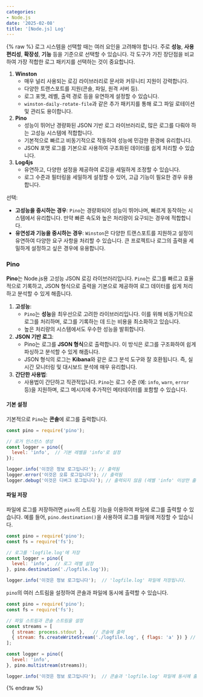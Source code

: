 ```yaml
---
categories:
- Node.js
date: '2025-02-08'
title: '[Node.js] Log'
---
```


{% raw %}
로그 시스템을 선택할 때는 여러 요인을 고려해야 합니다. 주로 **성능**, **사용 편리성**, **확장성**, **기능** 등을 기준으로 선택할 수 있습니다. 각 도구가 가진 장단점을 비교하여 가장 적합한 로그 패키지를 선택하는 것이 중요합니다.

1. **Winston**
    - 매우 널리 사용되는 로깅 라이브러리로 문서와 커뮤니티 지원이 강력합니다.
    - 다양한 트랜스포트를 지원(콘솔, 파일, 원격 서버 등).
    - 로그 포맷, 레벨, 출력 경로 등을 유연하게 설정할 수 있습니다.
    - `winston-daily-rotate-file`과 같은 추가 패키지를 통해 로그 파일 로테이션 및 관리도 용이합니다.
2. **Pino**
    - 성능이 뛰어난 경량화된 JSON 기반 로그 라이브러리로, 많은 로그를 다뤄야 하는 고성능 시스템에 적합합니다.
    - 기본적으로 빠르고 비동기적으로 작동하여 성능에 민감한 환경에 유리합니다.
    - JSON 포맷 로그를 기본으로 사용하여 구조화된 데이터를 쉽게 처리할 수 있습니다.
3. **Log4js**
    - 유연하고, 다양한 설정을 제공하여 로깅을 세밀하게 조정할 수 있습니다.
    - 로그 수준과 필터링을 세밀하게 설정할 수 있어, 고급 기능이 필요한 경우 유용합니다.

선택:
- **고성능을 중시하는 경우**: `Pino`는 경량화되어 성능이 뛰어나며, 빠르게 동작하는 시스템에서 유리합니다. 만약 빠른 속도와 높은 처리량이 요구되는 경우에 적합합니다.
- **유연성과 기능을 중시하는 경우**: `Winston`은 다양한 트랜스포트를 지원하고 설정이 유연하여 다양한 요구 사항을 처리할 수 있습니다. 큰 프로젝트나 로그의 출력을 세밀하게 설정하고 싶은 경우에 유용합니다.

### Pino
**Pino**는 Node.js용 고성능 JSON 로깅 라이브러리입니다. `Pino`는 로그를 빠르고 효율적으로 기록하고, JSON 형식으로 출력을 기본으로 제공하여 로그 데이터를 쉽게 처리하고 분석할 수 있게 해줍니다.

1. **고성능**:
    - `Pino`는 **성능**을 최우선으로 고려한 라이브러리입니다. 이를 위해 비동기적으로 로그를 처리하며, 로그를 기록하는 데 드는 비용을 최소화하고 있습니다.
    - 높은 처리량의 시스템에서도 우수한 성능을 발휘합니다.
2. **JSON 기반 로그**:
    - Pino는 로그를 **JSON 형식**으로 출력합니다. 이 방식은 로그를 구조화하여 쉽게 파싱하고 분석할 수 있게 해줍니다.
    - JSON 형식의 로그는 **Kibana**와 같은 로그 분석 도구와 잘 호환됩니다. 즉, 실시간 모니터링 및 대시보드 분석에 매우 유리합니다.
3. **간단한 사용법**:
    - 사용법이 간단하고 직관적입니다. `Pino`는 로그 수준 (예: `info`, `warn`, `error` 등)을 지원하며, 로그 메시지에 추가적인 메타데이터를 포함할 수 있습니다.

#### 기본 설정
기본적으로 `Pino`는 **콘솔**에 로그를 출력합니다.
```javascript
const pino = require('pino');

// 로거 인스턴스 생성
const logger = pino({
  level: 'info',  // 기본 레벨을 'info'로 설정
});

logger.info('이것은 정보 로그입니다'); // 출력됨
logger.error('이것은 오류 로그입니다'); // 출력됨
logger.debug('이것은 디버그 로그입니다'); // 출력되지 않음 (레벨 'info' 이상만 출력)
```

#### 파일 저장
파일에 로그를 저장하려면 `pino`의 스트림 기능을 이용하여 파일에 로그를 출력할 수 있습니다. 예를 들어, `pino.destination()`을 사용하여 로그를 파일에 저장할 수 있습니다.

```javascript
const pino = require('pino');
const fs = require('fs');

// 로그를 'logfile.log'에 저장
const logger = pino({
  level: 'info',  // 로그 레벨 설정
}, pino.destination('./logfile.log'));

logger.info('이것은 정보 로그입니다');  // 'logfile.log' 파일에 저장됩니다.
```

`pino`의 여러 스트림을 설정하여 콘솔과 파일에 동시에 출력할 수 있습니다.
```javascript
const pino = require('pino');
const fs = require('fs');

// 파일 스트림과 콘솔 스트림을 설정
const streams = [
  { stream: process.stdout },   // 콘솔에 출력
  { stream: fs.createWriteStream('./logfile.log', { flags: 'a' }) } // 파일에 출력
];

const logger = pino({
  level: 'info',
}, pino.multistream(streams));

logger.info('이것은 정보 로그입니다');  // 콘솔과 'logfile.log' 파일에 동시에 출력됩니다.
```
{% endraw %}